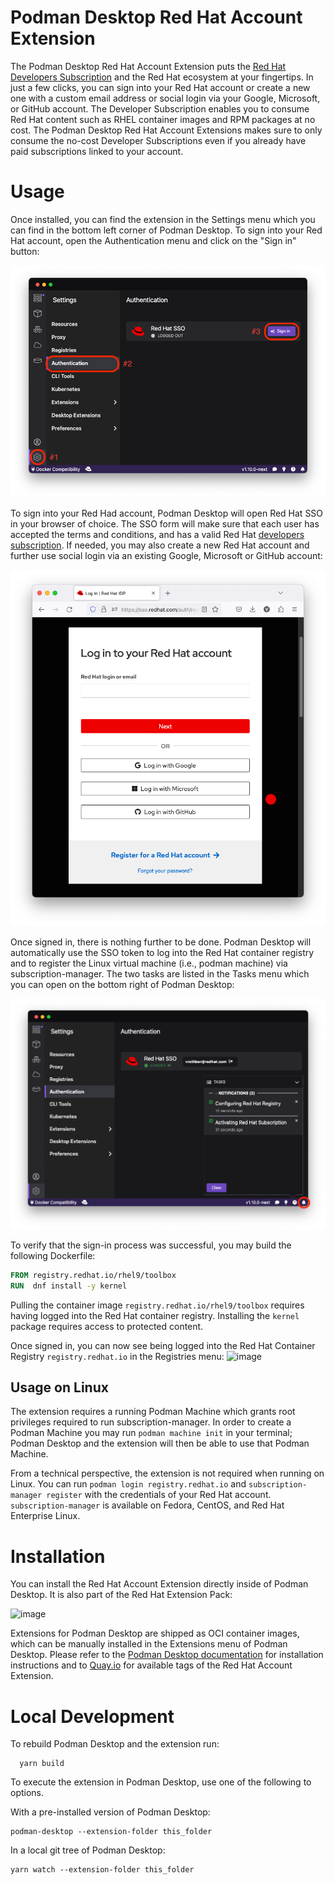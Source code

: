 # Podman Desktop Red Hat Account Extension

The Podman Desktop Red Hat Account Extension puts the [Red Hat Developers Subscription](https://developers.redhat.com/) and the Red Hat ecosystem at your fingertips. In just a few clicks, you can sign into your Red Hat account or create a new one with a custom email address or social login via your Google, Microsoft, or GitHub account. The Developer Subscription enables you to consume Red Hat content such as RHEL container images and RPM packages at no cost. The Podman Desktop Red Hat Account Extensions makes sure to only consume the no-cost Developer Subscriptions even if you already have paid subscriptions linked to your account.

# Usage

Once installed, you can find the extension in the Settings menu which you can find in the bottom left corner of Podman Desktop.  To sign into your Red Hat account, open the Authentication menu and click on the "Sign in" button:

![image](https://raw.githubusercontent.com/redhat-developer/podman-desktop-redhat-account-ext/v1.0.0/screenshots/authentication-menu.png)

To sign into your Red Had account, Podman Desktop will open Red Hat SSO in your browser of choice.  The SSO form will make sure that each user has accepted the terms and conditions, and has a valid Red Hat [developers subscription](https://developers.redhat.com/about?source=sso). If needed, you may also create a new Red Hat account and further use social login via an existing Google, Microsoft or GitHub account:

![image](https://raw.githubusercontent.com/redhat-developer/podman-desktop-redhat-account-ext/v0.0.2/screenshots/sso.png)

Once signed in, there is nothing further to be done. Podman Desktop will automatically use the SSO token to log into the Red Hat container registry and to register the Linux virtual machine (i.e., podman machine) via subscription-manager. The two tasks are listed in the Tasks menu which you can open on the bottom right of Podman Desktop:

![image](https://raw.githubusercontent.com/redhat-developer/podman-desktop-redhat-account-ext/v1.0.0/screenshots/tasks.png)

To verify that the sign-in process was successful, you may build the following Dockerfile:
```Dockerfile
FROM registry.redhat.io/rhel9/toolbox
RUN  dnf install -y kernel
````

Pulling the container image `registry.redhat.io/rhel9/toolbox` requires having logged into the Red Hat container registry.  Installing the `kernel` package requires access to protected content.

Once signed in, you can now see being logged into the Red Hat Container Registry `registry.redhat.io` in the Registries menu:
![image](https://raw.githubusercontent.com/redhat-developer/podman-desktop-redhat-account-ext/v1.0.0/screenshots/registries.png)

## Usage on Linux

The extension requires a running Podman Machine which grants root privileges required to run subscription-manager.  In order to create a Podman Machine you may run `podman machine init` in your terminal; Podman Desktop and the extension will then be able to use that Podman Machine.

From a technical perspective, the extension is not required when running on Linux.  You can run `podman login registry.redhat.io` and `subscription-manager register` with the credentials of your Red Hat account.  `subscription-manager` is available on Fedora, CentOS, and Red Hat Enterprise Linux.

# Installation

You can install the Red Hat Account Extension directly inside of Podman Desktop.  It is also part of the Red Hat Extension Pack:

![image](https://raw.githubusercontent.com/redhat-developer/podman-desktop-redhat-account-ext/v1.0.0/screenshots/extension-pack.png)

Extensions for Podman Desktop are shipped as OCI container images, which can be manually installed in the Extensions menu of Podman Desktop.  Please refer to the [Podman Desktop documentation](https://podman-desktop.io/docs/extensions/install) for installation instructions and to [Quay.io](https://quay.io/repository/redhat-developer/podman-desktop-redhat-account-ext?tab=tags) for available tags of the Red Hat Account Extension.

# Local Development

To rebuild Podman Desktop and the extension run:

```shell
  yarn build
```

To execute the extension in Podman Desktop, use one of the following to options.

With a pre-installed version of Podman Desktop:
```shell
podman-desktop --extension-folder this_folder
```

In a local git tree of Podman Desktop:
```shell
yarn watch --extension-folder this_folder
```
